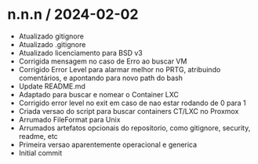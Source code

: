 
n.n.n / 2024-02-02
==================

  * Atualizado gitignore
  * Atualizado .gitignore
  * Atualizado licenciamento para BSD v3
  * Corrigida mensagem no caso de Erro ao buscar VM
  * Corrigido Error Level para alarmar melhor no PRTG, atribuindo comentários, e apontando para novo path do bash
  * Update README.md
  * Adaptado para buscar e nomear o Container LXC
  * Corrigido error level no exit em caso de nao estar rodando de 0 para 1
  * Criada versao do script para buscar containers CT/LXC no Proxmox
  * Arrumado FileFormat para Unix
  * Arrumados artefatos opcionais do repositorio, como gitignore, security, readme, etc
  * Primeira versao aparentemente operacional e generica
  * Initial commit

